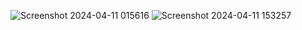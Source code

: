 ![Screenshot 2024-04-11 015616](https://github.com/akku2005/ev_dashboard/assets/130211152/031480db-91bd-4afe-b5f4-5dba89953c43)
![Screenshot 2024-04-11 153257](https://github.com/akku2005/ev_dashboard/assets/130211152/2e0dbe95-a28d-4cdf-b3a7-2d57ba105f67)
